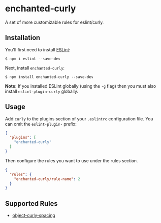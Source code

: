 # enchanted-curly

A set of more customizable rules for eslint/curly.

## Installation

You'll first need to install [ESLint](http://eslint.org):

```
$ npm i eslint --save-dev
```

Next, install `enchanted-curly`:

```
$ npm install enchanted-curly --save-dev
```

**Note:** If you installed ESLint globally (using the `-g` flag) then you must also install `eslint-plugin-curly` globally.

## Usage

Add `curly` to the plugins section of your `.eslintrc` configuration file. You can omit the `eslint-plugin-` prefix:

```json
{
  "plugins": [
    "enchanted-curly"
  ]
}
```


Then configure the rules you want to use under the rules section.

```json
{
  "rules": {
    "enchanted-curly/rule-name": 2
  }
}
```

## Supported Rules

* [object-curly-spacing](docs/rules/object-curly-spacing.md)

